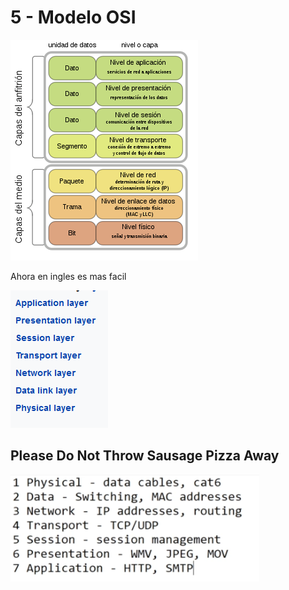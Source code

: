 # 5 - Modelo OSI

![](../../.gitbook/assets/imagen%20%2881%29.png)

Ahora en ingles es mas facil

![](../../.gitbook/assets/imagen%20%2883%29.png)

## **P**lease **D**o **N**ot **T**hrow **S**ausage **P**izza **A**way

![](../../.gitbook/assets/imagen%20%2887%29.png)





